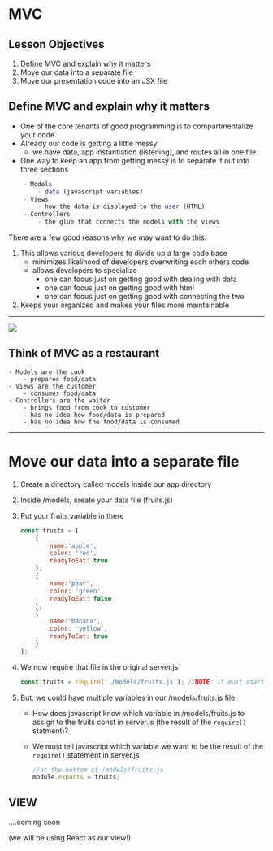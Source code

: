 # MVC

## Lesson Objectives

1. Define MVC and explain why it matters
1. Move our data into a separate file
1. Move our presentation code into an JSX file

## Define MVC and explain why it matters

- One of the core tenants of good programming is to compartmentalize your code
- Already our code is getting a little messy
    - we have data, app instantiation (listening), and routes all in one file
- One way to keep an app from getting messy is to separate it out into three sections

```js
    - Models
        - data (javascript variables)
    - Views
        - how the data is displayed to the user (HTML)
    - Controllers
        - the glue that connects the models with the views
```

There are a few good reasons why we may want to do this: 

1. This allows various developers to divide up a large code base
    - minimizes likelihood of developers overwriting each others code
    - allows developers to specialize
        - one can focus just on getting good with dealing with data
        - one can focus just on getting good with html
        - one can focus just on getting good with connecting the two
2. Keeps your organized and makes your files more maintainable


<hr>
<img src="https://miro.medium.com/max/1276/1*fdmEnFOCH8oDVo8mlQG2jg.jpeg">

## Think of MVC as a restaurant
    - Models are the cook
        - prepares food/data
    - Views are the customer
        - consumes food/data
    - Controllers are the waiter
        - brings food from cook to customer
        - has no idea how food/data is prepared
        - has no idea how the food/data is consumed


<hr> 

# Move our data into a separate file

1. Create a directory called models inside our app directory
1. Inside /models, create your data file (fruits.js)
1. Put your fruits variable in there

    ```javascript
    const fruits = [
        {
            name:'apple',
            color: 'red',
            readyToEat: true
        },
        {
            name:'pear',
            color: 'green',
            readyToEat: false
        },
        {
            name:'banana',
            color: 'yellow',
            readyToEat: true
        }
    ];    
    ```

1. We now require that file in the original server.js

    ```javascript
    const fruits = require('./models/fruits.js'); //NOTE: it must start with ./ if it's just a file, not an NPM package
    ```

1. But, we could have multiple variables in our /models/fruits.js file.
    - How does javascript know which variable in /models/fruits.js to assign to the fruits const in server.js (the result of the `require()` statment)?
    - We must tell javascript which variable we want to be the result of the `require()` statement in server.js

        ```javascript
        //at the bottom of /models/fruits.js
        module.exports = fruits;
        ```

## VIEW

....coming soon

(we will be using React as our view!)

